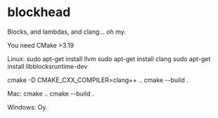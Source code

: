 # blockhead
Blocks, and lambdas, and clang... oh my.

You need CMake >3.19

Linux:
sudo apt-get install llvm
sudo apt-get install clang
sudo apt-get install libblocksruntime-dev

cmake -D CMAKE_CXX_COMPILER=clang++ ..
cmake --build .

Mac:
cmake ..
cmake --build .

Windows:
Oy.
